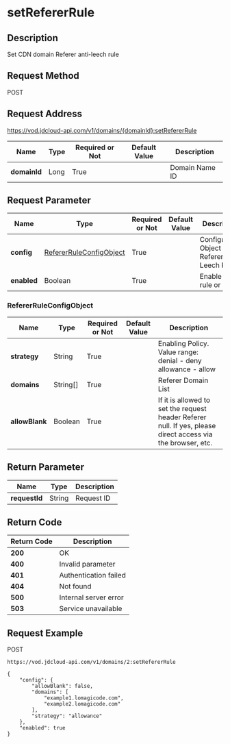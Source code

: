 # setRefererRule


## Description
Set CDN domain Referer anti-leech rule

## Request Method
POST

## Request Address
https://vod.jdcloud-api.com/v1/domains/{domainId}:setRefererRule

|Name|Type|Required or Not|Default Value|Description|
|---|---|---|---|---|
|**domainId**|Long|True| |Domain Name ID|

## Request Parameter
|Name|Type|Required or Not|Default Value|Description|
|---|---|---|---|---|
|**config**|[RefererRuleConfigObject](setrefererrule#refererruleconfigobject)|True| |Configuration Object of Referer Anti-Leech Rule|
|**enabled**|Boolean|True| |Enable the rule or not|

### <div id="refererruleconfigobject">RefererRuleConfigObject</div>
|Name|Type|Required or Not|Default Value|Description|
|---|---|---|---|---|
|**strategy**|String|True| |Enabling Policy. Value range: <br>  denial - deny<br>  allowance - allow<br>|
|**domains**|String[]|True| |Referer Domain List|
|**allowBlank**|Boolean|True| |If it is allowed to set the request header Referer null. If yes, please direct access via the browser, etc.|

## Return Parameter
|Name|Type|Description|
|---|---|---|
|**requestId**|String|Request ID|


## Return Code
|Return Code|Description|
|---|---|
|**200**|OK|
|**400**|Invalid parameter|
|**401**|Authentication failed|
|**404**|Not found|
|**500**|Internal server error|
|**503**|Service unavailable|

## Request Example
POST
```
https://vod.jdcloud-api.com/v1/domains/2:setRefererRule

```
```
{
    "config": {
        "allowBlank": false, 
        "domains": [
            "example1.lomagicode.com", 
            "example2.lomagicode.com"
        ], 
        "strategy": "allowance"
    }, 
    "enabled": true
}
```

